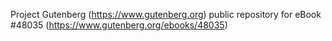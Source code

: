 Project Gutenberg (https://www.gutenberg.org) public repository for eBook #48035 (https://www.gutenberg.org/ebooks/48035)
